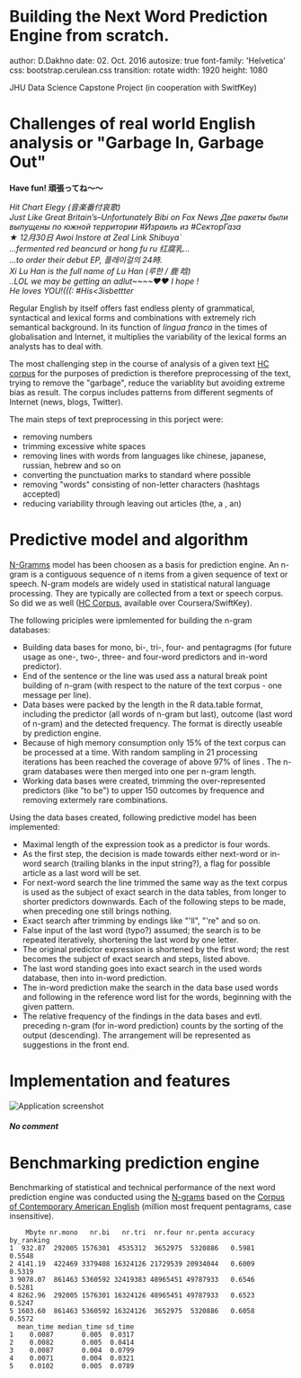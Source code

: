 Building the Next Word Prediction Engine from scratch. 
========================================================
author: D.Dakhno
date: 02. Oct. 2016
autosize: true
font-family: 'Helvetica'
css: bootstrap.cerulean.css
transition: rotate
width: 1920
height: 1080



JHU Data Science Capstone Project (in cooperation with SwitfKey)



Challenges of real world English analysis or "Garbage In, Garbage Out"
========================================================

**Have fun! 頑張ってね～～**


*Hit Chart Elegy (音楽番付哀歌)  
Just Like Great Britain’s–Unfortunately Bibi on Fox News Две ракеты были выпущены по южной территории #Израиль из #СекторГаза  
★ 12月30日 Awoi Instore at Zeal Link Shibuya`  
...fermented red beancurd or hong fu ru 红腐乳...  
...to order their debut EP, 플레이걸의 24時.  
Xi Lu Han is the full name of Lu Han (루한 / 鹿 晗)  
..LOL we may be getting an adlut~~~~♥♥ I hope !  
He loves YOU!(((: #His<3isbettter*


Regular English by itself offers fast endless plenty of grammatical, syntactical and lexical forms and combinations with extremely 
rich  semantical background. In its function of *lingua franca* in the times of globalisation and Internet, it multiplies the variability of the lexical forms an analysts has to deal with.

The most challenging step in the course of analysis of a given text [HC corpus](https://d396qusza40orc.cloudfront.net/dsscapstone/dataset/Coursera-SwiftKey.zip) for the purposes of prediction is therefore
preprocessing of the text, trying to remove the "garbage", reduce the variablity but avoiding extreme bias as result. The corpus includes patterns 
from different segments of Internet (news, blogs, Twitter).

The main steps of text preprocessing in this porject were:
- removing numbers
- trimming excessive white spaces
- removing lines with words from languages like chinese, japanese, russian, hebrew and so on
- converting the punctuation marks to standard where possible
- removing "words" consisting of non-letter characters (hashtags accepted)
- reducing variability through leaving out articles (the, a , an)

Predictive model and algorithm
========================================================

 [N-Gramms](https://en.wikipedia.org/wiki/N-gram) model has been choosen as a basis for prediction engine. An n-gram is a contiguous sequence of n items from a given sequence of text or speech. N-gram models are widely used in statistical natural language processing. They are typically are collected 
 from a text or speech corpus. So did we as well ([HC Corpus](https://d396qusza40orc.cloudfront.net/dsscapstone/dataset/Coursera-SwiftKey.zip), available over Coursera/SwiftKey). 

The following priciples were ipmlemented for building the n-gram databases:
- Building data bases for mono, bi-, tri-, four- and pentagragms (for future usage as one-, two-, three- and four-word predictors and in-word predictor). 
- End of the sentence or the line  was used ass a natural break point building of n-gram (with respect to the nature of the text corpus - one message per line).
- Data bases were packed by the length in the R data.table format, including the predictor (all words of n-gram but last), outcome (last word of n-gram) and the detected frequency. The format is directly useable by prediction engine.
- Because of high memory consumption only 15% of the text corpus can be processed at a time. With random sampling in 21 processing iterations has been reached the coverage of above 97% of lines . The n-gram databases were then merged into one per n-gram length.
- Working data bases were created, trimming the over-represented predictors (like "to be") to upper 150 outcomes by frequence and removing extermely rare combinations.

Using the data bases created, following predictive model has been implemented:
- Maximal length of the expression took as a predictor is four words.
- As the first step, the decision is made towards either next-word or in-word search (trailing blanks in the input string?), a flag for possible 
article as a last word will be set. 
- For next-word search the line  trimmed the same way as the text corpus is used as the subject of exact search in the data tables, from longer to shorter predictors downwards. Each of the following steps to be made, when preceding one still brings nothing.
- Exact search after trimming by endings like "'ll", "'re" and so on.
- False input of the last word (typo?) assumed; the search is to be repeated iteratively, shortening the last word by one letter.
- The original predictor expression is shortened by the first word; the rest becomes the subject of exact search and steps, listed above.
- The last word standing goes into exact search in the used words database, then into in-word prediction.
- The in-word prediction make the search in the data base used words and following in the reference word list for the words, beginning with the 
given pattern. 
- The relative frequency of the findings in the data bases and evtl. preceding n-gram (for in-word prediction) counts by the sorting of the output (descending). The arrangement will be represented as suggestions in the front end.



Implementation and features
========================================================

![Application screenshot](/home/d/R-Work/CapstoneProject/figures/app_screenshot.png)

#### *No comment*

Benchmarking prediction engine
========================================================


Benchmarking of statistical and technical performance of the next word prediction engine was conducted using the [N-grams](http://www.ngrams.info/intro.asp) based on the 
[Corpus of Contemporary American English](http://corpus.byu.edu/coca/) (million most frequent pentagrams,  case insensitive).


```
    Mbyte nr.mono   nr.bi   nr.tri  nr.four nr.penta accuracy by_ranking
1  932.87  292005 1576301  4535312  3652975  5320886   0.5981     0.5548
2 4141.19  422469 3379408 16324126 21729539 20934044   0.6009     0.5319
3 9078.07  861463 5360592 32419383 48965451 49787933   0.6546     0.5281
4 8262.96  292005 1576301 16324126 48965451 49787933   0.6523     0.5247
5 1603.60  861463 5360592 16324126  3652975  5320886   0.6058     0.5572
  mean_time median_time sd_time
1    0.0087       0.005  0.0317
2    0.0082       0.005  0.0414
3    0.0087       0.004  0.0799
4    0.0071       0.004  0.0321
5    0.0102       0.005  0.0789
```
